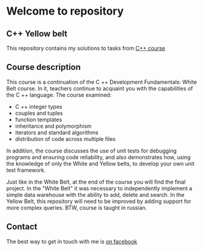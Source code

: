 # Welcome to repository

## C++ Yellow belt

This repository contains my solutions to tasks from [C++ course](https://www.coursera.org/learn/c-plus-plus-yellow/home/welcome)
 
## Course description
This course is a continuation of the C ++ Development Fundamentals: White Belt course. In it, teachers continue to acquaint you with the capabilities of the C ++ language. The course examined:
- C ++ integer types
- couples and tuples
- function templates
- inheritance and polymorphism
- iterators and standard algorithms
- distribution of code across multiple files

In addition, the course discusses the use of unit tests for debugging programs and ensuring code reliability, and also demonstrates how, using the knowledge of only the White and Yellow belts, to develop your own unit test framework.

Just like in the White Belt, at the end of the course you will find the final project. In the "White Belt" it was necessary to independently implement a simple data warehouse with the ability to add, delete and search. In the Yellow Belt, this repository will need to be improved by adding support for more complex queries.
BTW, course is taught in russian.

## Contact

The best way to get in touch with me is [on facebook](https://www.facebook.com/tlegen.kamidollayev.9)

